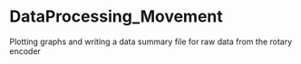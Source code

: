 # DataProcessing_Movement
Plotting graphs and writing a data summary file for raw data from the rotary encoder 
